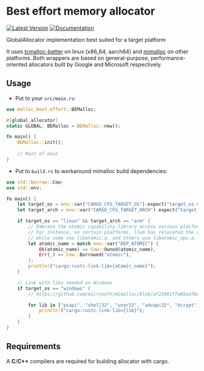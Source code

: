 # Best effort memory allocator

[![Latest Version]][crates.io] [![Documentation]][docs.rs]

GlobalAllocator implementation best suited for a target platform

It uses [tcmalloc-better] on linux (x86_64, aarch64) and [mimalloc] on other platforms.
Both wrappers are based on general-purpose, performance-oriented allocators built by Google and Microsoft respectively.

## Usage

* Put to your `src/main.rs`:
```rust
use malloc_best_effort::BEMalloc;

#[global_allocator]
static GLOBAL: BEMalloc = BEMalloc::new();

fn main() {
    BEMalloc::init();
    
    // Rest of main
}
```

* Put to `build.rs` to workaround mimalloc build dependencies:
```rust
use std::borrow::Cow;
use std::env;

fn main() {
    let target_os = env::var("CARGO_CFG_TARGET_OS").expect("target_os not defined!");
    let target_arch = env::var("CARGO_CFG_TARGET_ARCH").expect("target_arch not defined!"); // on armv6 we need to link with libatomic

    if target_os == "linux" && target_arch == "arm" {
        // Embrace the atomic capability library across various platforms.
        // For instance, on certain platforms, llvm has relocated the atomics of the arm32 architecture to libclang_rt.builtins.a
        // while some use libatomic.a, and others use libatomic_ops.a.
        let atomic_name = match env::var("DEP_ATOMIC") {
            Ok(atomic_name) => Cow::Owned(atomic_name),
            Err(_) => Cow::Borrowed("atomic"),
        };
        println!("cargo:rustc-link-lib={atomic_name}");
    }

    // Link with libs needed on Windows
    if target_os == "windows" {
        // https://github.com/microsoft/mimalloc/blob/af21001f7a65eafb8fb16460b018ebf9d75e2ad8/CMakeLists.txt#L487

        for lib in ["psapi", "shell32", "user32", "advapi32", "bcrypt"] {
            println!("cargo:rustc-link-lib={lib}");
        }
    }
}
```

## Requirements

A __C__/__C++__ compilers are required for building allocator with cargo.

[tcmalloc-better]: https://crates.io/crates/tcmalloc-better
[mimalloc]: https://crates.io/crates/mimalloc
[crates.io]: https://crates.io/crates/malloc-best-effort
[Latest Version]: https://img.shields.io/crates/v/malloc-best-effort.svg
[Documentation]: https://docs.rs/malloc-best-effort/badge.svg
[docs.rs]: https://docs.rs/malloc-best-effort
